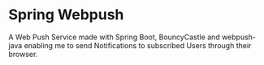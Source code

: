# Spring Webpush

A Web Push Service made with Spring Boot, BouncyCastle and webpush-java enabling me to send Notifications to subscribed Users through their browser.
